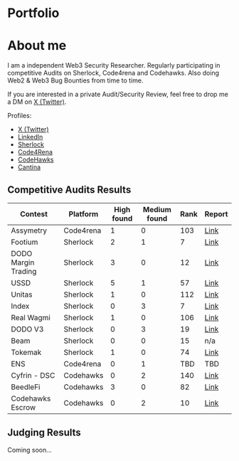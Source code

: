 # Portfolio

# About me

I am a independent Web3 Security Researcher. Regularly participating in competitive Audits on Sherlock, Code4rena and Codehawks. Also doing Web2 & Web3 Bug Bounties from time to time.

If you are interested in a private Audit/Security Review, feel free to drop me a DM on [X (Twitter)](https://twitter.com/theshogoki).

Profiles:

- [X (Twitter)](https://twitter.com/theshogoki)
- [LinkedIn](https://www.linkedin.com/in/sven-igl-5b4015209)
- [Sherlock](https://audits.sherlock.xyz/watson/shogoki)
- [Code4Rena](https://code4rena.com/@Shogoki)
- [CodeHawks](https://www.codehawks.com/profile/clk41btup004qla08w6tg0mnp)
- [Cantina](https://cantina.xyz/u/Shogoki)

## Competitive Audits Results

| Contest | Platform | High found | Medium found | Rank | Report |
| ------- | -------- | ---------- | ------------ | ---- | ------ |
| Assymetry | Code4rena | 1 | 0 | 103 | [Link](https://code4rena.com/reports/2023-03-asymmetry) |
| Footium | Sherlock | 2 | 1 | 7 | [Link](https://audits.sherlock.xyz/contests/71/report) |
| DODO Margin Trading | Sherlock | 3 | 0 | 12 | [Link](https://audits.sherlock.xyz/contests/78/report) |
| USSD | Sherlock | 5 | 1 | 57 | [Link](https://audits.sherlock.xyz/contests/82/report) |
| Unitas | Sherlock | 1  | 0 | 112 | [Link](https://audits.sherlock.xyz/contests/73/report) |
| Index | Sherlock | 0 | 3 | 7 | [Link](https://audits.sherlock.xyz/contests/81/report) |
| Real Wagmi | Sherlock | 1 | 0 | 106 | [Link](https://audits.sherlock.xyz/contests/88/report) |
| DODO V3 | Sherlock | 0 | 3 | 19 | [Link](https://audits.sherlock.xyz/contests/89/report) |
| Beam | Sherlock | 0 | 0 | 15 | n/a |
| Tokemak | Sherlock | 1 | 0 | 74 | [Link](https://audits.sherlock.xyz/contests/101/report) |
| ENS | Code4rena | 0 | 1 | TBD | TBD |
| Cyfrin - DSC | Codehawks | 0 | 2 | 140 | [Link](https://www.codehawks.com/report/cljx3b9390009liqwuedkn0m0) |
| BeedleFi | Codehawks | 3 | 0 | 82 | [Link](https://www.codehawks.com/report/clkbo1fa20009jr08nyyf9wbx) |
| Codehawks Escrow | Codehawks | 0 | 2 | 10 | [Link](https://www.codehawks.com/report/cljyfxlc40003jq082s0wemya) |

## Judging Results

Coming soon...
